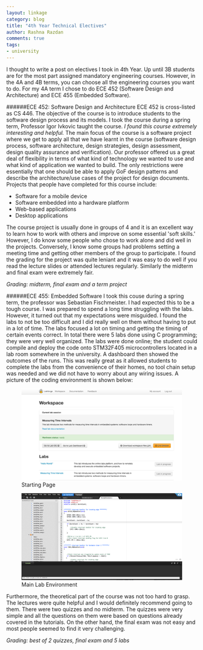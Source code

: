```yaml
---
layout: linkage
category: blog
title: "4th Year Technical Electives"
author: Rashna Razdan
comments: true
tags:
- university
---
```


I thought to write a post on electives I took in 4th Year. Up until 3B students are for the most part assigned mandatory engineering courses. However, in the 4A and 4B terms, you can choose all the engineering courses you want to do. For my 4A term I chose to do ECE 452 (Software Design and Architecture) and ECE 455 (Embedded Software).

######ECE 452: Software Design and Architecture 
ECE 452 is cross-listed as CS 446. The objective of the course is to introduce students to the software design process and its models. I took the course during a spring term, Professor Igor Ivkovic taught the course. *I found this course extremely interesting and helpful.* The main focus of the course is a software project where we get to apply all that we have learnt in the course (software design process, software architecture, design strategies, design assessment, design quality assurance and verification). Our professor offered us a great deal of flexibility in terms of what kind of technology we wanted to use and what kind of application we wanted to build. The only restrictions were essentially that one should be able to apply GoF design patterns and describe the architecture/use cases of the project for design documents. 
Projects that people have completed for this course include:
<ul>
<li> Software for a mobile device </li>
<li> Software embedded into a hardware platform </li>
<li> Web-based applications </li>
<li> Desktop applications </li>
</ul>

The course project is usually done in groups of 4 and it is an excellent way to learn how to work with others and improve on some essential 'soft skills.' However, I do know some people who chose to work alone and did well in the projects. Conversely, I know some groups had problems setting a meeting time and getting other members of the group to participate. I found the grading for the project was quite leniant and it was easy to do well if you read the lecture slides or attended lectures regularly. Similarly the midterm and final exam were extremely fair.  

*Grading: midterm, final exam and a term project*

######ECE 455: Embedded Software
I took this couse during a spring term, the professor was Sebastian Fischmeister. I had expected this to be a tough course. I was prepared to spend a long time struggling with the labs. However, it turned out that my expectations were misguided. I found the labs to not be too difficult and I did really well on them without having to put in a lot of time. The labs focused a lot on timing and getting the timing of certain events correct. In total there were 5 labs done using C programming; they were very well organized. The labs were done online; the student could compile and deploy the code onto STM32F405 microcontrollers located in a lab room somewhere in the university. A dashboard then showed the outcomes of the runs. This was really great as it allowed students to complete the labs from the convenience of their homes, no tool chain setup was needed and we did not have to worry about any wiring issues. A picture of the coding environment is shown below:
<figure>
	<div class="web">
		<img src="/images/blog/ece455_1.png">
	</div>
	<figurecaption>Starting Page</figurecaption>
</figure> 

<figure>
	<div class="web">
		<img src="/images/blog/ece455_3.png">
	</div>
	<figurecaption>Main Lab Environment</figurecaption>
</figure> 

Furthermore, the theoretical part of the course was not too hard to grasp. The lectures were quite helpful and I would definitely recommend going to them. There were two quizzes and no midterm. The quizzes were very simple and all the questions on them were based on questions already covered in the tutorials. On the other hand, the final exam was not easy and most people seemed to find it very challenging. 

*Grading: best of 2 quizzes, final exam and 5 labs*


